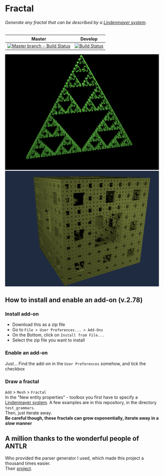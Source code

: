 # Fractal
###### Generate any fractal that can be described by a [Lindenmayer system](https://en.wikipedia.org/wiki/L-system).

| Master | Develop |
| --- | --- |
| [![Master branch - Build Status](https://travis-ci.org/corrodedHash/blender-fractals.svg?branch=master)](https://travis-ci.org/corrodedHash/blender-fractals) | [![Build Status](https://travis-ci.org/corrodedHash/blender-fractals.svg?branch=develop)](https://travis-ci.org/corrodedHash/blender-fractals) |

![Sierpinsky Triangle](images/sierpinski.png)
![Menge Sponge](images/menge.png)
## How to install and enable an add-on (v.2.78)

### Install add-on

- Download this as a zip file
- Go to `File > User Preferences... > Add-Ons`
- On the Bottom, click on `Install from File...`
- Select the zip file you want to install

### Enable an add-on

Just... Find the add-on in the `User Preferences` somehow, and tick the checkbox

### Draw a fractal

`Add` > `Mesh` > `Fractal`<br>
In the "New entity properties" - toolbox you first have to specify a [Lindenmayer system](https://en.wikipedia.org/wiki/L-system). A few examples are in this repository, in the directory `test_grammars`.<br>
Then, just iterate away.<br>
**Be careful though, these fractals can grow exponentially, iterate away in a _slow_ manner**

## A million thanks to the wonderful people of ANTLR

Who provided the parser generator I used, which made this project a thousand times easier.<br>
Their [project](http://www.antlr.org/).
